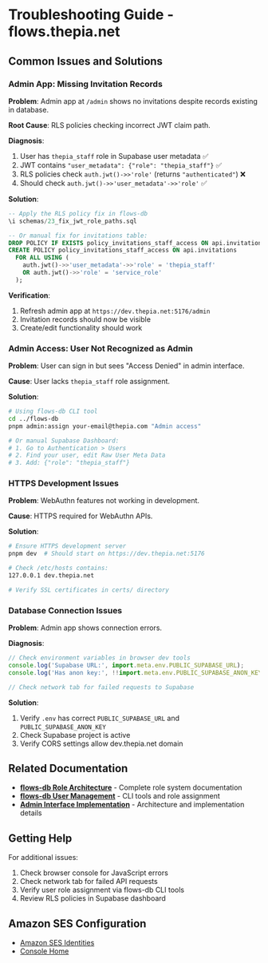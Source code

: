 # Troubleshooting Guide - flows.thepia.net

## Common Issues and Solutions

### Admin App: Missing Invitation Records

**Problem**: Admin app at `/admin` shows no invitations despite records existing in database.

**Root Cause**: RLS policies checking incorrect JWT claim path.

**Diagnosis**:
1. User has `thepia_staff` role in Supabase user metadata ✅
2. JWT contains `"user_metadata": {"role": "thepia_staff"}` ✅  
3. RLS policies check `auth.jwt()->>'role'` (returns `"authenticated"`) ❌
4. Should check `auth.jwt()->>'user_metadata'->>'role'` ✅

**Solution**:
```sql
-- Apply the RLS policy fix in flows-db
\i schemas/23_fix_jwt_role_paths.sql

-- Or manual fix for invitations table:
DROP POLICY IF EXISTS policy_invitations_staff_access ON api.invitations;
CREATE POLICY policy_invitations_staff_access ON api.invitations
  FOR ALL USING (
    auth.jwt()->>'user_metadata'->>'role' = 'thepia_staff'
    OR auth.jwt()->>'role' = 'service_role'
  );
```

**Verification**:
1. Refresh admin app at `https://dev.thepia.net:5176/admin`
2. Invitation records should now be visible
3. Create/edit functionality should work

### Admin Access: User Not Recognized as Admin

**Problem**: User can sign in but sees "Access Denied" in admin interface.

**Cause**: User lacks `thepia_staff` role assignment.

**Solution**:
```bash
# Using flows-db CLI tool
cd ../flows-db
pnpm admin:assign your-email@thepia.com "Admin access"

# Or manual Supabase Dashboard:
# 1. Go to Authentication > Users
# 2. Find your user, edit Raw User Meta Data
# 3. Add: {"role": "thepia_staff"}
```

### HTTPS Development Issues

**Problem**: WebAuthn features not working in development.

**Cause**: HTTPS required for WebAuthn APIs.

**Solution**:
```bash
# Ensure HTTPS development server
pnpm dev  # Should start on https://dev.thepia.net:5176

# Check /etc/hosts contains:
127.0.0.1 dev.thepia.net

# Verify SSL certificates in certs/ directory
```

### Database Connection Issues

**Problem**: Admin app shows connection errors.

**Diagnosis**:
```javascript
// Check environment variables in browser dev tools
console.log('Supabase URL:', import.meta.env.PUBLIC_SUPABASE_URL);
console.log('Has anon key:', !!import.meta.env.PUBLIC_SUPABASE_ANON_KEY);

// Check network tab for failed requests to Supabase
```

**Solution**:
1. Verify `.env` has correct `PUBLIC_SUPABASE_URL` and `PUBLIC_SUPABASE_ANON_KEY`
2. Check Supabase project is active
3. Verify CORS settings allow dev.thepia.net domain

## Related Documentation

- **[flows-db Role Architecture](../../flows-db/docs/ROLE_ARCHITECTURE_DECISIONS.md)** - Complete role system documentation
- **[flows-db User Management](../../flows-db/docs/USER_ROLE_MANAGEMENT.md)** - CLI tools and role assignment
- **[Admin Interface Implementation](admin-interface.md)** - Architecture and implementation details

## Getting Help

For additional issues:
1. Check browser console for JavaScript errors
2. Check network tab for failed API requests  
3. Verify user role assignment via flows-db CLI tools
4. Review RLS policies in Supabase dashboard


## Amazon SES Configuration

- [Amazon SES Identities](https://eu-north-1.console.aws.amazon.com/ses/home?region=eu-north-1#/identities)
- [Console Home](https://eu-north-1.console.aws.amazon.com/console/home?nc2=h_si&region=eu-north-1&src=header-signin#)

